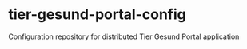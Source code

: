 # tier-gesund-portal-config

Configuration repository for distributed Tier Gesund Portal application